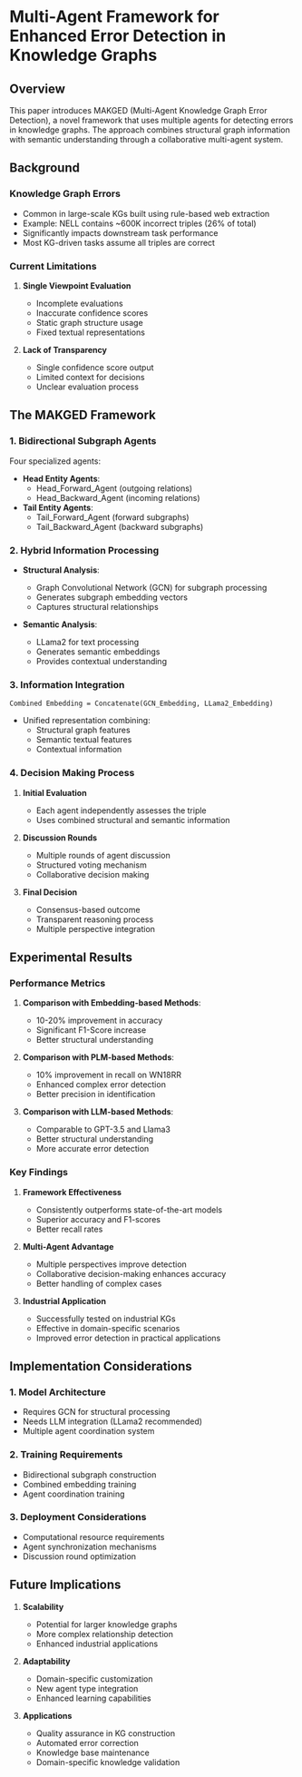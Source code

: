 # Multi-Agent Framework for Enhanced Error Detection in Knowledge Graphs

## Overview

This paper introduces MAKGED (Multi-Agent Knowledge Graph Error Detection), a novel framework that uses multiple agents for detecting errors in knowledge graphs. The approach combines structural graph information with semantic understanding through a collaborative multi-agent system.

## Background

### Knowledge Graph Errors

- Common in large-scale KGs built using rule-based web extraction
- Example: NELL contains ~600K incorrect triples (26% of total)
- Significantly impacts downstream task performance
- Most KG-driven tasks assume all triples are correct

### Current Limitations

1. **Single Viewpoint Evaluation**
   - Incomplete evaluations
   - Inaccurate confidence scores
   - Static graph structure usage
   - Fixed textual representations

2. **Lack of Transparency**
   - Single confidence score output
   - Limited context for decisions
   - Unclear evaluation process

## The MAKGED Framework

### 1. Bidirectional Subgraph Agents

Four specialized agents:

- **Head Entity Agents**:
  - Head_Forward_Agent (outgoing relations)
  - Head_Backward_Agent (incoming relations)
- **Tail Entity Agents**:
  - Tail_Forward_Agent (forward subgraphs)
  - Tail_Backward_Agent (backward subgraphs)

### 2. Hybrid Information Processing

- **Structural Analysis**:
  - Graph Convolutional Network (GCN) for subgraph processing
  - Generates subgraph embedding vectors
  - Captures structural relationships

- **Semantic Analysis**:
  - LLama2 for text processing
  - Generates semantic embeddings
  - Provides contextual understanding

### 3. Information Integration

```text
Combined Embedding = Concatenate(GCN_Embedding, LLama2_Embedding)
```

- Unified representation combining:
  - Structural graph features
  - Semantic textual features
  - Contextual information

### 4. Decision Making Process

1. **Initial Evaluation**
   - Each agent independently assesses the triple
   - Uses combined structural and semantic information

2. **Discussion Rounds**
   - Multiple rounds of agent discussion
   - Structured voting mechanism
   - Collaborative decision making

3. **Final Decision**
   - Consensus-based outcome
   - Transparent reasoning process
   - Multiple perspective integration

## Experimental Results

### Performance Metrics

1. **Comparison with Embedding-based Methods**:
   - 10-20% improvement in accuracy
   - Significant F1-Score increase
   - Better structural understanding

2. **Comparison with PLM-based Methods**:
   - 10% improvement in recall on WN18RR
   - Enhanced complex error detection
   - Better precision in identification

3. **Comparison with LLM-based Methods**:
   - Comparable to GPT-3.5 and Llama3
   - Better structural understanding
   - More accurate error detection

### Key Findings

1. **Framework Effectiveness**
   - Consistently outperforms state-of-the-art models
   - Superior accuracy and F1-scores
   - Better recall rates

2. **Multi-Agent Advantage**
   - Multiple perspectives improve detection
   - Collaborative decision-making enhances accuracy
   - Better handling of complex cases

3. **Industrial Application**
   - Successfully tested on industrial KGs
   - Effective in domain-specific scenarios
   - Improved error detection in practical applications

## Implementation Considerations

### 1. Model Architecture

- Requires GCN for structural processing
- Needs LLM integration (LLama2 recommended)
- Multiple agent coordination system

### 2. Training Requirements

- Bidirectional subgraph construction
- Combined embedding training
- Agent coordination training

### 3. Deployment Considerations

- Computational resource requirements
- Agent synchronization mechanisms
- Discussion round optimization

## Future Implications

1. **Scalability**
   - Potential for larger knowledge graphs
   - More complex relationship detection
   - Enhanced industrial applications

2. **Adaptability**
   - Domain-specific customization
   - New agent type integration
   - Enhanced learning capabilities

3. **Applications**
   - Quality assurance in KG construction
   - Automated error correction
   - Knowledge base maintenance
   - Domain-specific knowledge validation

